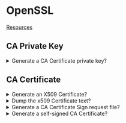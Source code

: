 # OpenSSL
[Resources](README.md)

## CA Private Key

<details>
<summary>Generate a CA Certificate private key?</summary>

> Because CA private key is so sensitive, and anyone obtaining it has access to
> generate new certificates, you should encrypt the key with an AES encryption.
>
> ```sh
> openssl genrsa -aes256 -out ca-key.pem 4096
> ``````
>
> ---
> **Resources**
> - https://www.youtube.com/watch?v=VH4gXcvkmOY
> ---
> **References**
> ---
</details>

## CA Certificate

<details>
<summary>Generate an X509 Certificate?</summary>

> ```sh
> openssl req -new -x509 -sha256 -days 3650 -key ca-key.pem -out ca.pem
> ``````
> ---
> **Resources**
> - https://www.youtube.com/watch?v=VH4gXcvkmOY
> ---
> **References**
> ---
</details>

<details>
<summary>Dump the x509 Certificate text?</summary>

> **Description**
>
> ```sh
> openssl x509 -in ca.pem -text
> ``````
>
> ---
> **Resources**
> - https://www.youtube.com/watch?v=VH4gXcvkmOY

> **References**
> ---
</details>

<details>
<summary>Generate a CA Certificate Sign request file?</summary>

> **Description**
>
> ```sh
> openssl genrsa -out cert-key.pem
> openssl req -new -sha256 -subj "/CN=customsubject" -key cert-key.pem -out cert.csr
> ``````
>
> ---
> **Resources**
> - https://www.youtube.com/watch?v=VH4gXcvkmOY
> ---
> **References**
> ---
</details>

<details>
<summary>Generate a self-signed CA Certificate?</summary>

> ```sh
> echo "subjectAllName=DNS:*.sampleproject.com,IP:10.0.0.2" > extfile.cnf
> openssl x509 -req -sha256 -days 3560 -in cert.csr -CA ca.pem -CAkey ca-key.pem -out cert.pem -extfile extfile.cnf -CAcreateserial
> ``````
>
> Now combine the pem files:
>
> ```sh
> cat cert.pem > fullchain.cert
> cat ca.pem >> fullchain.cert
> ``````

> **Resources**
> - https://www.youtube.com/watch?v=VH4gXcvkmOY
> ---
> **References**
> ---
</details>
